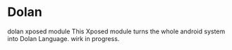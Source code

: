 # Dolan
dolan xposed module
This Xposed module turns the whole android system into Dolan Language. wirk in progress.
